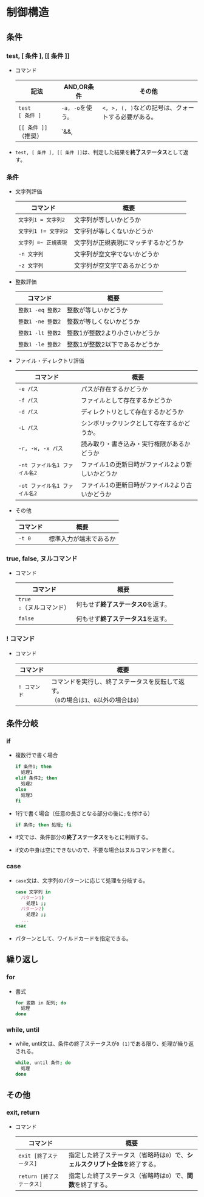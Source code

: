 # 制御構造

## 条件

### test, [ 条件 ], [[ 条件 ]]

- コマンド

  | 記法                   | AND,OR条件       | その他                                                       |
  | ---------------------- | ---------------- | ------------------------------------------------------------ |
  | `test`<br />`[ 条件 ]` | `-a, -o`を使う。 | `<, >, (, )`などの記号は、クォートする必要がある。           |
  | `[[ 条件 ]]`（推奨）   | `&&, ||`を使う。 | 条件部分で、単語分割は行われない。<br />条件部分で、パス名展開は行われない。（比較時の右辺にある場合を除く） |

- `test, [ 条件 ], [[ 条件 ]]`は、判定した結果を**終了ステータス**として返す。

### 条件

- 文字列評価

  | コマンド             | 概要                                 |
  | -------------------- | ------------------------------------ |
  | `文字列1 = 文字列2`  | 文字列が等しいかどうか               |
  | `文字列1 != 文字列2` | 文字列が等しくないかどうか           |
  | `文字列 =~ 正規表現` | 文字列が正規表現にマッチするかどうか |
  | `-n 文字列`          | 文字列が空文字でないかどうか         |
  | `-z 文字列`          | 文字列が空文字であるかどうか         |

- 整数評価

  | コマンド          | 概要                           |
  | ----------------- | ------------------------------ |
  | `整数1 -eq 整数2` | 整数が等しいかどうか           |
  | `整数1 -ne 整数2` | 整数が等しくないかどうか       |
  | `整数1 -lt 整数2` | 整数1が整数2より小さいかどうか |
  | `整数1 -le 整数2` | 整数1が整数2以下であるかどうか |

- ファイル・ディレクトリ評価

  | コマンド                      | 概要                                             |
  | ----------------------------- | ------------------------------------------------ |
  | `-e パス`                     | パスが存在するかどうか                           |
  | `-f パス`                     | ファイルとして存在するかどうか                   |
  | `-d パス`                     | ディレクトリとして存在するかどうか               |
  | `-L パス`                     | シンボリックリンクとして存在するかどうか。       |
  | `-r, -w, -x パス`             | 読み取り・書き込み・実行権限があるかどうか       |
  | `-nt ファイル名1 ファイル名2` | ファイル1の更新日時がファイル2より新しいかどうか |
  | `-ot ファイル名1 ファイル名2` | ファイル1の更新日時がファイル2より古いかどうか   |

- その他

  | コマンド | 概要                   |
  | -------- | ---------------------- |
  | `-t 0`   | 標準入力が端末であるか |

### true, false, ヌルコマンド

- コマンド

  | コマンド                         | 概要                                |
  | -------------------------------- | ----------------------------------- |
  | `true`<br /> `:`（ヌルコマンド） | 何もせず**終了ステータス0**を返す。 |
  | `false`                          | 何もせず**終了ステータス1**を返す。 |

### ! コマンド

- コマンド

  | コマンド     | 概要                                                         |
  | ------------ | ------------------------------------------------------------ |
  | `! コマンド` | コマンドを実行し、終了ステータスを反転して返す。<br />（`0`の場合は`1`、`0`以外の場合は`0`） |

## 条件分岐

### if

- 複数行で書く場合

  ```bash
  if 条件1; then 
    処理1
  elif 条件2; then
    処理2
  else
    処理3
  fi
  ```

- 1行で書く場合（任意の長さとなる部分の後に`;`を付ける）

  ```bash
  if 条件; then 処理; fi
  ```

- if文では、条件部分の**終了ステータス**をもとに判断する。
- if文の中身は空にできないので、不要な場合はヌルコマンドを置く。

### case

- `case`文は、文字列のパターンに応じて処理を分岐する。

  ```bash
  case 文字列 in
    パターン1) 
      処理1 ;;
    パターン2) 
      処理2 ;;
    ...
  esac
  ```

- パターンとして、ワイルドカードを指定できる。

## 繰り返し

### for

- 書式

  ```bash
  for 変数 in 配列; do 
    処理
  done
  ```

### while, until

- while, until文は、条件の終了ステータスが`0 (1)`である限り、処理が繰り返される。

  ```bash
  while, until 条件; do 
    処理
  done
  ```

## その他

### exit, return

- コマンド

  | コマンド                  | 概要                                                         |
  | ------------------------- | ------------------------------------------------------------ |
  | `exit [終了ステータス]`   | 指定した終了ステータス（省略時は`0`）で、**シェルスクリプト全体**を終了する。 |
  | `return [終了ステータス]` | 指定した終了ステータス（省略時は`0`）で、**関数**を終了する。 |
